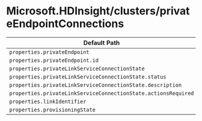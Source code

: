 # Microsoft.HDInsight/clusters/privateEndpointConnections

| Default Path | Alias |
|---|---|
| `properties.privateEndpoint` | `Microsoft.HDInsight/clusters/privateEndpointConnections/privateEndpoint` |
| `properties.privateEndpoint.id` | `Microsoft.HDInsight/clusters/privateEndpointConnections/privateEndpoint.id` |
| `properties.privateLinkServiceConnectionState` | `Microsoft.HDInsight/clusters/privateEndpointConnections/privateLinkServiceConnectionState` |
| `properties.privateLinkServiceConnectionState.status` | `Microsoft.HDInsight/clusters/privateEndpointConnections/privateLinkServiceConnectionState.status` |
| `properties.privateLinkServiceConnectionState.description` | `Microsoft.HDInsight/clusters/privateEndpointConnections/privateLinkServiceConnectionState.description` |
| `properties.privateLinkServiceConnectionState.actionsRequired` | `Microsoft.HDInsight/clusters/privateEndpointConnections/privateLinkServiceConnectionState.actionsRequired` |
| `properties.linkIdentifier` | `Microsoft.HDInsight/clusters/privateEndpointConnections/linkIdentifier` |
| `properties.provisioningState` | `Microsoft.HDInsight/clusters/privateEndpointConnections/provisioningState` |

